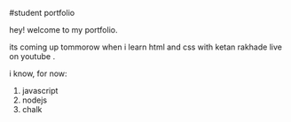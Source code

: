 #student portfolio

hey! welcome to my portfolio.

 its coming up tommorow when i learn html and css with ketan rakhade live on youtube .


i know, for now:

1. javascript
2. nodejs
3. chalk